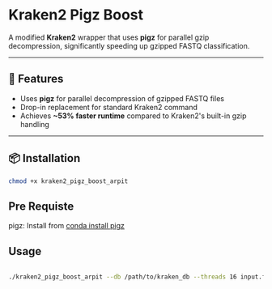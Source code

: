 # Kraken2 Pigz Boost

A modified **Kraken2** wrapper that uses **pigz** for parallel gzip decompression, significantly speeding up gzipped FASTQ classification.

---

## 🚀 Features
- Uses **pigz** for parallel decompression of gzipped FASTQ files  
- Drop-in replacement for standard Kraken2 command  
- Achieves **~53% faster runtime** compared to Kraken2's built-in gzip handling  

---

## 📦 Installation

```bash
chmod +x kraken2_pigz_boost_arpit

```
## Pre Requiste 

pigz: Install from [conda install pigz ](https://github.com/madler/pigz)



## Usage

```bash

./kraken2_pigz_boost_arpit --db /path/to/kraken_db --threads 16 input.fastq.gz

```
